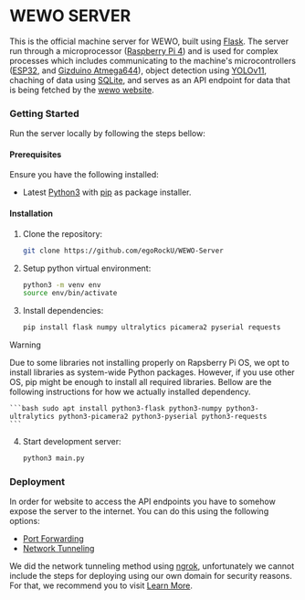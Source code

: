 # WEWO SERVER

This is the official machine server for WEWO, built using [Flask](https://flask.palletsprojects.com/en/stable/). The server run through a microprocessor ([Raspberry Pi 4](https://www.raspberrypi.com/products/raspberry-pi-4-model-b/)) and is used for complex processes which includes communicating to the machine's microcontrollers ([ESP32](https://www.espressif.com/sites/default/files/documentation/esp32_datasheet_en.pdf), and [Gizduino Atmega644](https://www.e-gizmo.net/gizmoshop/index.php?route=product/product&product_id=489)), object detection using [YOLOv11](https://docs.ultralytics.com/models/yolo11/), chaching of data using [SQLite](https://www.sqlite.org/), and serves as an API endpoint for data that is being fetched by the [wewo website](https://wewo-website.vercel.app/).

### Getting Started

Run the server locally by following the steps bellow:

#### Prerequisites

Ensure you have the following installed:
 - Latest [Python3](https://www.python.org/downloads/) with [pip](https://pypi.org/project/pip/) as package installer.

#### Installation

1. Clone the repository:

    ```bash
    git clone https://github.com/egoRockU/WEWO-Server
    ```

2. Setup python virtual environment:

    ```bash
    python3 -m venv env
    source env/bin/activate
    ```

3. Install dependencies:

    ```bash
    pip install flask numpy ultralytics picamera2 pyserial requests
    ```

> [!WARNING]
> Due to some libraries not installing properly on Rapsberry Pi OS, we opt to install libraries as system-wide Python packages. However, if you use other OS, pip might be enough to install all required libraries. 
> Bellow are the following instructions for how we actually installed dependency.

    ```bash sudo apt install python3-flask python3-numpy python3-ultralytics python3-picamera2 python3-pyserial python3-requests
    ```

4. Start development server:

    ```bash 
    python3 main.py
    ```

### Deployment

In order for website to access the API endpoints you have to somehow expose the server to the internet.
You can do this using the following options:
- [Port Forwarding](https://en.wikipedia.org/wiki/Port_forwarding)
- [Network Tunneling](https://www.cloudflare.com/learning/network-layer/what-is-tunneling/)

We did the network tunneling method using [ngrok](https://ngrok.com/), unfortunately we cannot include the steps for deploying using our own domain for security reasons. For that, we recommend you to visit [Learn More](https://ngrok.com/docs).